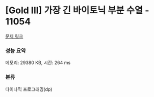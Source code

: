 # [Gold III] 가장 긴 바이토닉 부분 수열 - 11054 

[문제 링크](https://www.acmicpc.net/problem/11054) 

### 성능 요약

메모리: 29380 KB, 시간: 264 ms

### 분류

다이나믹 프로그래밍(dp)

